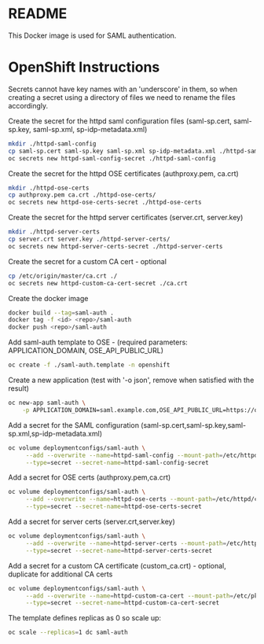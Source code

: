 # README #

This Docker image is used for SAML authentication.

# OpenShift Instructions #
Secrets cannot have key names with an 'underscore' in them, so when creating a secret using a directory of files we need to rename the files accordingly.

Create the secret for the httpd saml configuration files (saml-sp.cert, saml-sp.key, saml-sp.xml, sp-idp-metadata.xml) 
```sh
mkdir ./httpd-saml-config
cp saml-sp.cert saml-sp.key saml-sp.xml sp-idp-metadata.xml ./httpd-saml-config/
oc secrets new httpd-saml-config-secret ./httpd-saml-config
```

Create the secret for the httpd OSE certificates (authproxy.pem, ca.crt)
```sh
mkdir ./httpd-ose-certs
cp authproxy.pem ca.crt ./httpd-ose-certs/
oc secrets new httpd-ose-certs-secret ./httpd-ose-certs
```

Create the secret for the httpd server certificates (server.crt, server.key)
```sh
mkdir ./httpd-server-certs
cp server.crt server.key ./httpd-server-certs/
oc secrets new httpd-server-certs-secret ./httpd-server-certs
```

Create the secret for a custom CA cert - optional
```sh
cp /etc/origin/master/ca.crt ./
oc secrets new httpd-custom-ca-cert-secret ./ca.crt
```


Create the docker image
```sh
docker build --tag=saml-auth .
docker tag -f <id> <repo>/saml-auth
docker push <repo>/saml-auth
```

Add saml-auth template to OSE - (required parameters: APPLICATION_DOMAIN, OSE_API_PUBLIC_URL)
```sh
oc create -f ./saml-auth.template -n openshift
```


Create a new application (test with '-o json', remove when satisfied with the result)
```sh
oc new-app saml-auth \
    -p APPLICATION_DOMAIN=saml.example.com,OSE_API_PUBLIC_URL=https://ose.example.com:8443/ -o json
```


Add a secret for the SAML configuration (saml-sp.cert,saml-sp.key,saml-sp.xml,sp-idp-metadata.xml)
```sh
oc volume deploymentconfigs/saml-auth \
     --add --overwrite --name=httpd-saml-config --mount-path=/etc/httpd/conf/saml \
     --type=secret --secret-name=httpd-saml-config-secret
```

Add a secret for OSE certs (authproxy.pem,ca.crt)
```sh
oc volume deploymentconfigs/saml-auth \
     --add --overwrite --name=httpd-ose-certs --mount-path=/etc/httpd/conf/ose_certs \
     --type=secret --secret-name=httpd-ose-certs-secret
```

Add a secret for server certs (server.crt,server.key)
```sh
oc volume deploymentconfigs/saml-auth \
     --add --overwrite --name=httpd-server-certs --mount-path=/etc/httpd/conf/server_certs \
     --type=secret --secret-name=httpd-server-certs-secret
```

Add a secret for a custom CA certificate (custom_ca.crt) - optional, duplicate for additional CA certs
```sh
oc volume deploymentconfigs/saml-auth \
     --add --overwrite --name=httpd-custom-ca-cert --mount-path=/etc/pki/ca-trust/source/anchors/custom_ca.crt \
     --type=secret --secret-name=httpd-custom-ca-cert-secret
```

The template defines replicas as 0 so scale up:
```sh
oc scale --replicas=1 dc saml-auth
```
